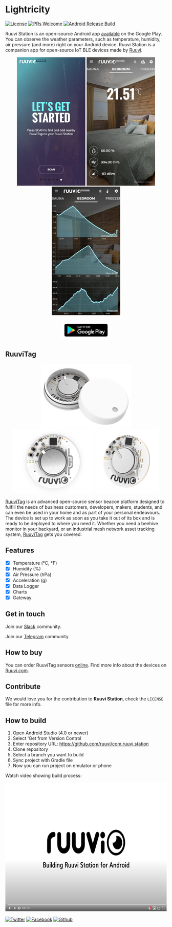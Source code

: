 # Lightricity

[![License][license-image]][license-url]
[![PRs Welcome](https://img.shields.io/badge/PRs-welcome-brightgreen.svg?style=flat-square)](http://makeapullrequest.com)
[![Android Release Build](https://github.com/ruuvi/com.ruuvi.station/actions/workflows/buildRelease.yml/badge.svg?branch=dev)](https://github.com/ruuvi/com.ruuvi.station/actions/workflows/buildRelease.yml)

Ruuvi Station is an open-source Android app [available](https://play.google.com/store/apps/details?id=com.ruuvi.station) on the Google Play. You can observe the weather parameters, such as temperature, humidity, air pressure (and more) right on your Android device. Ruuvi Station is a companion app for open-source IoT BLE devices made by [Ruuvi](https://ruuvi.com).

<p align="center">
  <img src="/docs/screenshot0.jpg?raw=true" alt="Ruuvi Station for Android" height="400"/>
  <img src="/docs/screenshot1.jpg?raw=true" alt="Ruuvi Station for Android" height="400"/>
  <img src="/docs/screenshot2.jpg?raw=true" alt="Ruuvi Station for Android" height="400"/>
</p>

<p align="center">
  <a href='https://play.google.com/store/apps/details?id=com.ruuvi.station'><img alt='Get it on Google Play' height='60' src='docs/google-play-badge.png'/></a>
</p>

## RuuviTag

<p align="center">
  <a href="https://shop.ruuvi.com"><img src="/docs/ruuvitag-enclosure-open.jpg?raw=true" alt="RuuviTag" height="200"/></a>
  <a href="https://shop.ruuvi.com"><img src="/docs/ruuvitag1.jpg?raw=true" alt="RuuviTag" height="200"/></a>
  <a href="https://shop.ruuvi.com"><img src="/docs/ruuvitag2.jpg?raw=true" alt="RuuviTag" height="200"/></a>
</p>

[RuuviTag](https://ruuvi.com) is an advanced open-source sensor beacon platform designed to fulfill the needs of business customers, developers, makers, students, and can even be used in your home and as part of your personal endeavours. The device is set up to work as soon as you take it out of its box and is ready to be deployed to where you need it. Whether you need a beehive monitor in your backyard, or an industrial mesh network asset tracking system, [RuuviTag](https://ruuvi.com) gets you covered. 

## Features

- [x] Temperature (°C, °F)
- [x] Humidity (%)
- [x] Air Pressure (hPa)
- [x] Acceleration (g)
- [x] Data Logger
- [x] Charts
- [x] Gateway

## Get in touch

Join our [Slack](https://slack.ruuvi.com) community. 

Join our [Telegram](https://t.me/ruuvicom) community. 

## How to buy

You can order RuuviTag sensors [online](https://shop.ruuvi.com). Find more info about the devices on [Ruuvi.com](https://ruuvi.com). 

## Contribute

We would love you for the contribution to **Ruuvi Station**, check the ``LICENSE`` file for more info.

## How to build

1. Open Android Studio (4.0 or newer)
2. Select 'Get from Version Control
3. Enter repository URL: https://github.com/ruuvi/com.ruuvi.station
4. Clone repository
5. Select a branch you want to build
6. Sync project with Gradle file
7. Now you can run project on emulator or phone

Watch video showing build process:

<a href="https://www.youtube.com/watch?v=1sXIASGXaaw"><img src="/docs/playvideo.png?raw=true" alt="Watch video" height="400"/></a>


<!-- Please don't remove this: Grab your social icons from https://github.com/carlsednaoui/gitsocial -->

[![Twitter][twitter-image]][twitter]
[![Facebook][facebook-image]][facebook]
[![Github][github-image]][github]

[github-image]:http://i.imgur.com/0o48UoR.png
[github]:https://github.com/ruuvi
[facebook-image]:http://i.imgur.com/P3YfQoD.png
[facebook]:https://www.facebook.com/ruuvi.cc/
[twitter-image]:http://i.imgur.com/tXSoThF.png
[twitter]:https://twitter.com/ruuvicom
[license-image]: https://img.shields.io/badge/License-BSD-blue.svg
[license-url]: LICENSE
